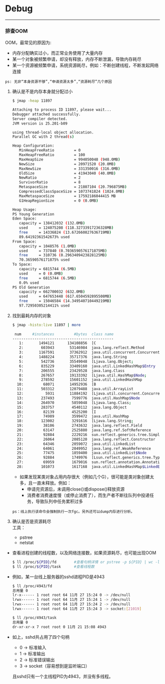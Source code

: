 # Debug

***
### 排查OOM

OOM，最常见的原因为:
- 内存分配确实过小，而正常业务使用了大量内存
- 某一个对象被频繁申请，却没有释放，内存不断泄漏，导致内存耗尽
- 某一个资源被频繁申请，系统资源耗尽，例如：不断创建线程，不断发起网络连接  

`ps: 无非“本身资源不够”,“申请资源太多”,“资源耗尽”几个原因`

1. 确认是不是内存本身就分配过小
    ```bash
    $ jmap -heap 11897
    
    Attaching to process ID 11897, please wait...
    Debugger attached successfully.
    Server compiler detected.
    JVM version is 25.201-b09
    
    using thread-local object allocation.
    Parallel GC with 2 thread(s)
    
    Heap Configuration:
       MinHeapFreeRatio         = 0
       MaxHeapFreeRatio         = 100
       MaxHeapSize              = 994050048 (948.0MB)
       NewSize                  = 20971520 (20.0MB)
       MaxNewSize               = 331350016 (316.0MB)
       OldSize                  = 41943040 (40.0MB)
       NewRatio                 = 2
       SurvivorRatio            = 8
       MetaspaceSize            = 21807104 (20.796875MB)
       CompressedClassSpaceSize = 1073741824 (1024.0MB)
       MaxMetaspaceSize         = 17592186044415 MB
       G1HeapRegionSize         = 0 (0.0MB)
    
    Heap Usage:
    PS Young Generation
    Eden Space:
       capacity = 138412032 (132.0MB)
       used     = 124075208 (118.32733917236328MB)
       free     = 14336824 (13.672660827636719MB)
       89.64192361542673% used
    From Space:
       capacity = 1048576 (1.0MB)
       used     = 737840 (0.7036590576171875MB)
       free     = 310736 (0.2963409423828125MB)
       70.36590576171875% used
    To Space:
       capacity = 6815744 (6.5MB)
       used     = 0 (0.0MB)
       free     = 6815744 (6.5MB)
       0.0% used
    PS Old Generation
       capacity = 662700032 (632.0MB)
       used     = 647653448 (617.6504592895508MB)
       free     = 15046584 (14.349540710449219MB)
       97.72950305214411% used
    ```
   
2. 找到最耗内存的对象
    ```bash
    $ jmap -histo:live 11897 | more
             
     num     #instances         #bytes  class name
    ----------------------------------------------
       1:       1494121      134108856  [C
       2:        603943       53146984  java.lang.reflect.Method
       3:       1167591       37362912  java.util.concurrent.ConcurrentHashMap$Node
       4:       1488224       35717376  java.lang.String
       5:        542736       35549048  [Ljava.lang.Object;
       6:        835229       33409160  java.util.LinkedHashMap$Entry
       7:        206555       23429528  java.lang.Class
       8:        267657       19133392  [Ljava.util.HashMap$Node;
       9:        278592       15601152  java.util.LinkedHashMap
      10:         68071       14952936  [B
      11:        503312       12079488  java.util.ArrayList
      12:          5931       11884192  [Ljava.util.concurrent.ConcurrentHashMap$Node;
      13:        237493        7599776  java.util.HashMap$Node
      14:        264970        5859048  [Ljava.lang.Class;
      15:        283757        4540112  java.lang.Object
      16:         82139        4525200  [I
      17:         74989        3599472  java.util.HashMap
      18:        123002        3291616  [Ljava.lang.String;
      19:         38106        2743632  java.lang.reflect.Field
      20:         63147        2525880  java.lang.ref.SoftReference
      21:         92884        2229216  sun.reflect.generics.tree.SimpleClassTypeSignature
      22:         26064        2085120  java.lang.reflect.Constructor
      23:         64346        2059072  java.util.LinkedList
      24:         64061        2049952  java.lang.ref.WeakReference
      25:         77475        1859400  java.util.LinkedList$Node
      26:         92884        1749976  [Lsun.reflect.generics.tree.TypeArgument;
      27:         69959        1679016  sun.reflect.annotation.AnnotationInvocationHandler
      28:        101073        1617168  java.util.LinkedHashMap$LinkedEntrySet
    ```
    * 如果发现某类对象占用内存很大（例如几个G），很可能是类对象创建太多，且一直未释放。例如：
        * 申请完资源后，未调用close()或dispose()释放资源
        * 消费者消费速度慢（或停止消费了），而生产者不断往队列中投递任务，导致队列中任务累积过多  
        
    `ps：线上执行该命令会强制执行一次fgc。另外还可以dump内存进行分析。`
    
3. 确认是否是资源耗尽  
工具：
    - pstree
    - netstat  
    
- 查看进程创建的线程数，以及网络连接数，如果资源耗尽，也可能出现OOM
    ```bash
    $ ll /proc/${PID}/fd        #查看句柄详情 or pstree -p ${PID} | wc -l
    $ ll /proc/${PID}/task      #查看线程数
    ```
- 例如，某一台线上服务器的sshd进程PID是4943
    ```bash
    $ ll /proc/4943/fd
    总用量 0
    lr-x------ 1 root root 64 11月 27 15:24 0 -> /dev/null
    lrwx------ 1 root root 64 11月 27 15:24 1 -> /dev/null
    lrwx------ 1 root root 64 11月 27 15:24 2 -> /dev/null
    lrwx------ 1 root root 64 11月 27 15:24 3 -> socket:[21019]
  
    $ ll /proc/4943/task
    总用量 0
    dr-xr-xr-x 7 root root 0 11月 21 15:08 4943 
    ```
- 如上，sshd共占用了四个句柄  
    - 0 -> 标准输入
    - 1 -> 标准输出
    - 2 -> 标准错误输出
    - 3 -> socket（容易想到是监听端口） 
     
    且sshd只有一个主线程PID为4943，并没有多线程。